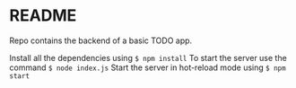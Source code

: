 

# README

Repo contains the backend of a basic TODO app.

Install all the dependencies using  `$ npm install`
To start the server use the command `$ node index.js`
Start the server in hot-reload mode using  `$ npm start`
